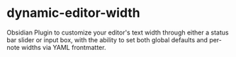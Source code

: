 # dynamic-editor-width
Obsidian Plugin to customize your editor's text width through either a status bar slider or input box, with the ability to set both global defaults and per-note widths via YAML frontmatter.
